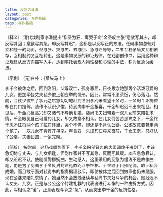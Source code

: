 ```yaml
---
title: 反急为缓法
layout: post
categories: 写作基础
tags: 写作基础
---
```


〔释义〕 清代戏剧家李渔提出“抑圣为狂，寓哭于笑”金圣叹主张“意欲写其去，却反写其回；意欲写其急，却反写其迟”，这都是以反写正的方法。任何事物总有对立和统一的两面，圣与狂、哭与笑、去与回、急与迟等等，二者互相矛盾又互相依存，互相制约又互相转化，这是事物发展的辩证规律。在戏剧创作中，运用这种辩证规律从反方向描写入手，达到烘托表现人物性格和心理的手法，称为反急为缓法。

〔示例〕 (元)白朴：《墙头马上》

李千金被休之后，回到洛阳，父母双亡，孤身寡居，日夜思念她那两个活泼可爱的儿女，更加牵挂丈夫裴少俊上朝应举的情形，因此，常常不思茶饭，伤心落泪。然而，当裴少俊中了状元之后急切切地赶到洛阳李府来看望千金时，千金的丫环梅香却在门口挡驾，装作不认识少俊。待到向李千金报喜，千金却迟迟不出来相见。相见后，千金心里高兴却又赌气不与他复婚。裴尚书夫妇带着一双儿女前来陪礼求情，千金眼见自己可爱的儿女，却又故意不相认。在儿女们苦苦恳求之下，千金终于忍不住将两个孩子拉在怀里，哭个不停，却还是不肯认公婆。公婆故意要带走两个孩子，一双儿女不肯离开母亲，声言要一头撞死在母亲面前，千金无奈，只好认了公婆。夫妻团圆，一家完聚。

〔简析〕 按常规，这场戏顺势而下，李千金盼望已久的大团圆终于来到了，本该急切地与丈夫、与儿女相逢，但剧作家并不写其急，反而写其缓。本应急急相认，却又迟迟不认，使剧情腾挪婉曲，生动感人。这里采用的反急为缓法不是故作曲笔，而是为了刻画李千金反对封建礼教的斗争性格。千金敢于自择配偶，敢于私奔成婚，而且敢于面对裴尚书的指责据理驳斥，即使被休之后回到娘家也仍未屈服。现在公婆来陪礼求情了，她当然不会放过继续与裴尚书夫妇斗争的机会。她迟迟不认丈夫、儿女，正是与公公这个封建礼教的代表者进行斗争的一种曲折方式。因此，写相认之“缓”，正是表现斗争之“急”，从而突出李千金的反抗性格。 